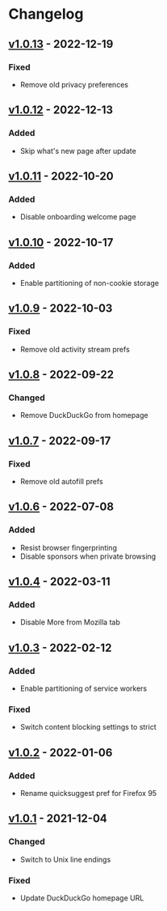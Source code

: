 # Changelog

## [v1.0.13](https://github.com/fboulnois/user.js/compare/v1.0.12...v1.0.13) - 2022-12-19

### Fixed

* Remove old privacy preferences

## [v1.0.12](https://github.com/fboulnois/user.js/compare/v1.0.11...v1.0.12) - 2022-12-13

### Added

* Skip what's new page after update

## [v1.0.11](https://github.com/fboulnois/user.js/compare/v1.0.10...v1.0.11) - 2022-10-20

### Added

* Disable onboarding welcome page

## [v1.0.10](https://github.com/fboulnois/user.js/compare/v1.0.9...v1.0.10) - 2022-10-17

### Added

* Enable partitioning of non-cookie storage

## [v1.0.9](https://github.com/fboulnois/user.js/compare/v1.0.8...v1.0.9) - 2022-10-03

### Fixed

* Remove old activity stream prefs

## [v1.0.8](https://github.com/fboulnois/user.js/compare/v1.0.7...v1.0.8) - 2022-09-22

### Changed

* Remove DuckDuckGo from homepage

## [v1.0.7](https://github.com/fboulnois/user.js/compare/v1.0.6...v1.0.7) - 2022-09-17

### Fixed

* Remove old autofill prefs

## [v1.0.6](https://github.com/fboulnois/user.js/compare/v1.0.5...v1.0.6) - 2022-07-08

### Added

* Resist browser fingerprinting
* Disable sponsors when private browsing

## [v1.0.4](https://github.com/fboulnois/user.js/compare/v1.0.3...v1.0.4) - 2022-03-11

### Added

* Disable More from Mozilla tab

## [v1.0.3](https://github.com/fboulnois/user.js/compare/v1.0.2...v1.0.3) - 2022-02-12

### Added

* Enable partitioning of service workers

### Fixed

* Switch content blocking settings to strict

## [v1.0.2](https://github.com/fboulnois/user.js/compare/v1.0.1...v1.0.2) - 2022-01-06

### Added

* Rename quicksuggest pref for Firefox 95

## [v1.0.1](https://github.com/fboulnois/user.js/releases/tag/v1.0.1) - 2021-12-04

### Changed

* Switch to Unix line endings

### Fixed

* Update DuckDuckGo homepage URL
